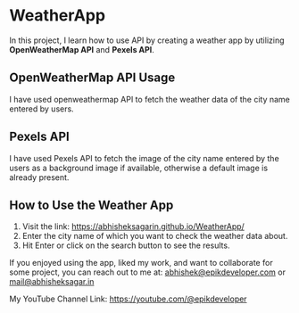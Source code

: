 # WeatherApp

In this project, I learn how to use API by creating a weather app by utilizing **OpenWeatherMap API** and **Pexels API**.

## OpenWeatherMap API Usage
I have used openweathermap API to fetch the weather data of the city name entered by users.

## Pexels API
I have used Pexels API to fetch the image of the city name entered by the users as a background image if available, otherwise a default image is already present.


## How to Use the Weather App
1. Visit the link: https://abhisheksagarin.github.io/WeatherApp/
2. Enter the city name of which you want to check the weather data about.
3. Hit Enter or click on the search button to see the results.

If you enjoyed using the app, liked my work, and want to collaborate for some project, you can reach out to me at: abhishek@epikdeveloper.com or mail@abhisheksagar.in

My YouTube Channel Link: https://youtube.com/@epikdeveloper


